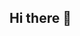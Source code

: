## Hi there 👋

<!--
**shouvikpaul89/shouvikpaul89** is a ✨ _special_ ✨ repository because its `README.md` (this file) appears on your GitHub profile.

Here are some ideas to get you started:

- 🔭 I’m currently working on something cool.
- 🌱 I’m currently learning with help form docs.github.com
- 💬 Ask me about github.com
- 📫 How to reach me: https://github.com/shouvikpaul89
- 😄 Pronouns: he/him
- ⚡ Fun fact: I am in mechanical engineering as profession
-->
